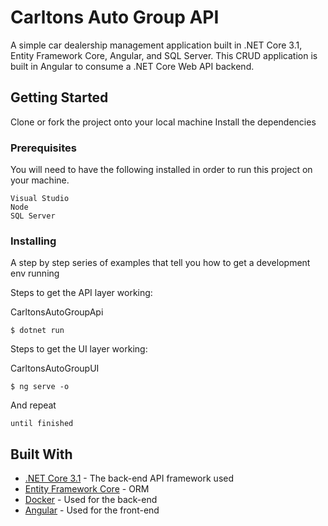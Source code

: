 # Carltons Auto Group API

A simple car dealership management application built in .NET Core 3.1, Entity Framework Core, Angular, and SQL Server. This CRUD application is built in Angular to consume a .NET Core Web API backend.

## Getting Started

Clone or fork the project onto your local machine
Install the dependencies

### Prerequisites

You will need to have the following installed in order to run this project on your machine.

```
Visual Studio
Node
SQL Server
```

### Installing

A step by step series of examples that tell you how to get a development env running

Steps to get the API layer working:

CarltonsAutoGroupApi

```
$ dotnet run
```
Steps to get the UI layer working:

CarltonsAutoGroupUI
```
$ ng serve -o
```

And repeat

```
until finished
```


## Built With

* [.NET Core 3.1](https://dotnet.microsoft.com/download/dotnet-core/3.1) - The back-end API framework used
* [Entity Framework Core]() - ORM
* [Docker](https://www.docker.com/) - Used for the back-end 
* [Angular](https://angular.io/tutorial) - Used for the front-end



